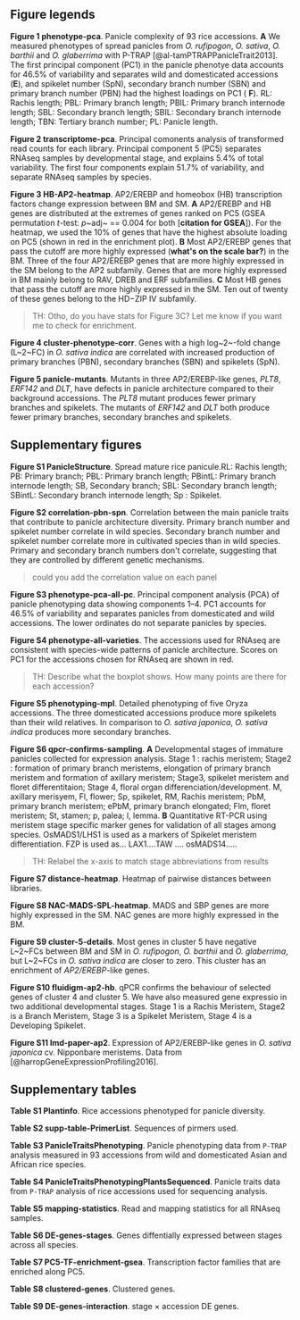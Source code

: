 ## Figure legends

**Figure 1 phenotype-pca**.
Panicle complexity of 93 rice accessions.
**A** We measured phenotypes of spread panicles from *O. rufipogon*, *O. sativa*, *O. barthii* and *O. glaberrima* with P-TRAP [@al-tamPTRAPPanicleTrait2013].
The first principal component (PC1) in the panicle phenotye data accounts for 46.5% of variability and separates wild and domesticated accessions (**E**), and spikelet number (SpN), secondary branch number (SBN) and primary branch number (PBN) had the highest loadings on PC1 ( **F**).
RL: Rachis length; PBL: Primary branch length; PBIL: Primary branch internode length; SBL: Secondary branch length; SBIL: Secondary branch internode length; TBN: Tertiary branch number; PL: Panicle length.

**Figure 2 transcriptome-pca**.
Principal comonents analysis of transformed read counts for each library.
Principal component 5 (PC5) separates RNAseq samples by developmental stage, and explains 5.4% of total variability.
The first four components explain 51.7% of variability, and separate RNAseq samples by species.

**Figure 3 HB-AP2-heatmap**.
AP2/EREBP and homeobox (HB) transcription factors change expression between BM and SM.
**A** AP2/EREBP and HB genes are distributed at the extremes of genes ranked on PC5 (GSEA permutation *t*-test: *p*~adj~ == 0.004 for both [**citation for GSEA**]).
For the heatmap, we used the 10% of genes that have the highest absolute loading on PC5 (shown in red in the enrichment plot).
**B** Most AP2/EREBP genes that pass the cutoff are more highly expressed (**what's on the scale bar?**) in the BM.
Three of the four AP2/EREBP genes that are more highly expressed in the SM belong to the AP2 subfamily.
Genes that are more highly expressed in BM mainly belong to RAV, DREB and ERF subfamilies.
**C** Most HB genes that pass the cutoff are more highly expressed in the SM.
Ten out of twenty of these genes belong to the HD−ZIP IV subfamily.

> TH: Otho, do you have stats for Figure 3C? Let me know if you want me to check for enrichment.

**Figure 4 cluster-phenotype-corr**.
Genes with a high log~2~-fold change (L~2~FC) in *O. sativa indica* are correlated with increased production of primary branches (PBN), secondary branches (SBN) and spikelets (SpN).

**Figure 5 panicle-mutants**.
Mutants in three AP2/EREBP-like genes, *PLT8*, *ERF142* and *DLT*, have defects in panicle architecture compared to their background accessions.
The *PLT8* mutant produces fewer primary branches and spikelets.
The mutants of *ERF142* and *DLT* both produce fewer primary branches, secondary branches and spikelets.

## Supplementary figures

**Figure S1 PanicleStructure**.
Spread mature rice panicule.RL: Rachis length; PB: Primary branch; PBL: Primary branch length; PBintL: Primary branch internode length; SB, Secondary branch; SBL: Secondary branch length; SBintL: Secondary branch internode length; Sp : Spikelet.

**Figure S2 correlation-pbn-spn**.
Correlation between the main panicle traits that contribute to panicle architecture diversity.
Primary branch number and spikelet number correlate in wild species. Secondary branch number and spikelet number correlate more in cultivated species than in wild species.
Primary and secondary branch numbers don't correlate, suggesting that they
are controlled by different genetic mechanisms.

> could you add the correlation value on each panel

**Figure S3 phenotype-pca-all-pc**.
Principal component analysis (PCA) of panicle phenotyping data showing components 1–4.
PC1 accounts for 46.5% of variability and separates panicles from domesticated and wild accessions.
The lower ordinates do not separate panicles by species.

**Figure S4 phenotype-all-varieties**.
The accessions used for RNAseq are consistent with species-wide patterns of panicle architecture.
Scores on PC1 for the accessions chosen for RNAseq are shown in red.

> TH: Describe what the boxplot shows. How many points are there for each accession?

**Figure S5 phenotyping-mpl**.
Detailed phenotyping of five Oryza accessions.
The three domesticated accessions produce more spikelets than their wild relatives.
In comparison to *O. sativa japonica*, *O. sativa indica* produces more secondary branches.

**Figure S6 qpcr-confirms-sampling**.
**A** Developmental stages of immature panicles collected for expression analysis.
Stage 1  : rachis meristem; Stage2 : formation of primary branch meristems, elongation of primary branch meristem and formation of axillary meristem; Stage3, spikelet meristem  and floret differentitaion; Stage 4, floral organ differenciation/development.
M, axillary merisyem, Fl, flower; Sp, spikelet, RM, Rachis meristem; PbM, primary branch meristem; ePbM, primary branch elongated; Flm, floret meristem; St, stamen; p, palea; l, lemma.
**B** Quantitative RT-PCR using meristem stage specific marker genes for validation of all stages among species.
OsMADS1/LHS1 is used as a markers of Spikelet meristem differentiation.
FZP is used as... LAX1....TAW .... osMADS14.....

> TH: Relabel the x-axis to match stage abbreviations from results

**Figure S7 distance-heatmap**.
Heatmap of pairwise distances between libraries.

**Figure S8 NAC-MADS-SPL-heatmap**.
MADS and SBP genes are more highly expressed in the SM.
NAC genes are more highly expressed in the BM.

**Figure S9 cluster-5-details**.
Most genes in cluster 5 have negative L~2~FCs between BM and SM in *O. rufipogon*, *O. barthii* and *O. glaberrima*, but L~2~FCs in *O. sativa indica* are closer to zero.
This cluster has an enrichment of *AP2/EREBP*-like genes.

**Figure S10 fluidigm-ap2-hb**.
qPCR confirms the behaviour of selected genes of cluster 4 and cluster 5.
We have also measured gene expressio in two additional developmental stages.
Stage 1 is a Rachis Meristem, Stage2 is a Branch Meristem, Stage 3 is a Spikelet Meristem, Stage 4 is a Developing Spikelet.

**Figure S11 lmd-paper-ap2**.
Expression of AP2/EREBP-like genes in *O. sativa japonica* cv. Nipponbare meristems.
Data from [@harropGeneExpressionProfiling2016].

## Supplementary tables

**Table S1 Plantinfo**.
Rice accessions phenotyped for panicle diversity.

**Table S2 supp-table-PrimerList**.
Sequences of pirmers used.

**Table S3 PanicleTraitsPhenotyping**.
Panicle phenotyping data from `P-TRAP` analysis measured in 93 accessions from wild and domesticated Asian and African rice species.

**Table S4 PanicleTraitsPhenotypingPlantsSequenced**.
Panicle traits data from `P-TRAP` analysis of rice accessions used for sequencing analysis.

**Table S5 mapping-statistics**.
Read and mapping statistics for all RNAseq samples.

**Table S6 DE-genes-stages**.
Genes diffentially expressed between stages across all species.

**Table S7 PC5-TF-enrichment-gsea**.
Transcription factor families that are enriched along PC5.

**Table S8 clustered-genes**.
Clustered genes.

**Table S9 DE-genes-interaction**.
stage × accession DE genes.
